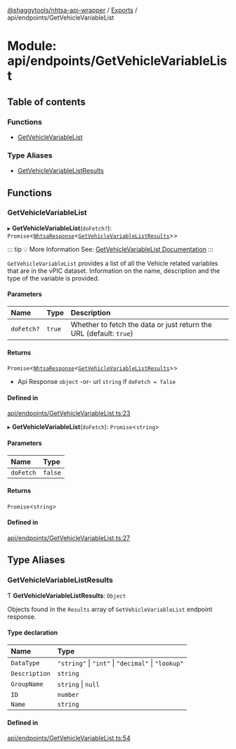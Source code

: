[@shaggytools/nhtsa-api-wrapper](../index.md) / [Exports](../modules.md) / api/endpoints/GetVehicleVariableList

# Module: api/endpoints/GetVehicleVariableList

## Table of contents

### Functions

- [GetVehicleVariableList](api_endpoints_GetVehicleVariableList.md#getvehiclevariablelist)

### Type Aliases

- [GetVehicleVariableListResults](api_endpoints_GetVehicleVariableList.md#getvehiclevariablelistresults)

## Functions

### GetVehicleVariableList

▸ **GetVehicleVariableList**(`doFetch?`): `Promise`<[`NhtsaResponse`](api_types.md#nhtsaresponse)<[`GetVehicleVariableListResults`](api_endpoints_GetVehicleVariableList.md#getvehiclevariablelistresults)\>\>

::: tip :bulb: More Information
See: [GetVehicleVariableList Documentation](/api/endpoints/get-vehicle-variable-list)
:::

`GetVehicleVariableList` provides a list of all the Vehicle related variables that are in the
vPIC dataset. Information on the name, description and the type of the variable is provided.

#### Parameters

| Name       | Type   | Description                                                        |
| :--------- | :----- | :----------------------------------------------------------------- |
| `doFetch?` | `true` | Whether to fetch the data or just return the URL (default: `true`) |

#### Returns

`Promise`<[`NhtsaResponse`](api_types.md#nhtsaresponse)<[`GetVehicleVariableListResults`](api_endpoints_GetVehicleVariableList.md#getvehiclevariablelistresults)\>\>

- Api Response
  `object` -or- url `string` if `doFetch = false`

#### Defined in

[api/endpoints/GetVehicleVariableList.ts:23](https://github.com/ShaggyTech/nhtsa-api-wrapper/blob/main/packages/lib/src/api/endpoints/GetVehicleVariableList.ts#L23)

▸ **GetVehicleVariableList**(`doFetch`): `Promise`<`string`\>

#### Parameters

| Name      | Type    |
| :-------- | :------ |
| `doFetch` | `false` |

#### Returns

`Promise`<`string`\>

#### Defined in

[api/endpoints/GetVehicleVariableList.ts:27](https://github.com/ShaggyTech/nhtsa-api-wrapper/blob/main/packages/lib/src/api/endpoints/GetVehicleVariableList.ts#L27)

## Type Aliases

### GetVehicleVariableListResults

Ƭ **GetVehicleVariableListResults**: `Object`

Objects found in the `Results` array of `GetVehicleVariableList` endpoint response.

#### Type declaration

| Name          | Type                                               |
| :------------ | :------------------------------------------------- |
| `DataType`    | `"string"` \| `"int"` \| `"decimal"` \| `"lookup"` |
| `Description` | `string`                                           |
| `GroupName`   | `string` \| `null`                                 |
| `ID`          | `number`                                           |
| `Name`        | `string`                                           |

#### Defined in

[api/endpoints/GetVehicleVariableList.ts:54](https://github.com/ShaggyTech/nhtsa-api-wrapper/blob/main/packages/lib/src/api/endpoints/GetVehicleVariableList.ts#L54)
